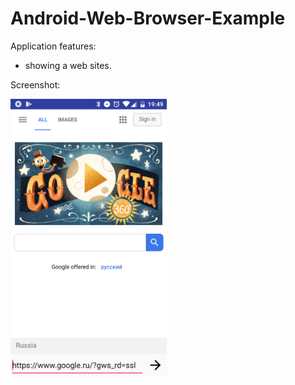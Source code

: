 # Android-Web-Browser-Example

Application features:
- showing a web sites.

Screenshot:

<img src="/screenshot/screenshot.png" width="250">
